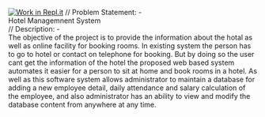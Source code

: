 [![Work in Repl.it](https://classroom.github.com/assets/work-in-replit-14baed9a392b3a25080506f3b7b6d57f295ec2978f6f33ec97e36a161684cbe9.svg)](https://classroom.github.com/online_ide?assignment_repo_id=289338&assignment_repo_type=GroupAssignmentRepo)
// Problem Statement: - <br>Hotel Managemnent System
<br>
// Description: - <br>The objective of the project is to provide the information about the hotal as well as online facility for booking rooms. In existing system the person has to go 
to hotel or contact on telephone for booking. But by doing so the user cant get the information of the hotel the proposed web based system automates it easier for a person to sit at home and book rooms in a hotel. As well as this software system allows administrator to maintain a database for adding a new employee detail, daily attendance and salary calculation of the employee, and also administrator has an ability to view and modify the database content from anywhere at any time.
